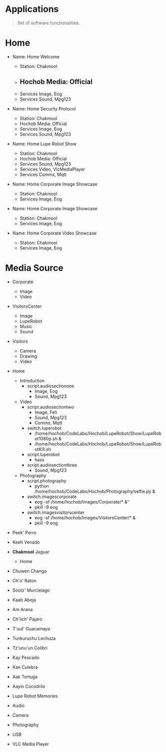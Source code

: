 # Applications

> Set of software functionalities.

# Home

- Name: Home Welcome
  - Station: Chakmool
  - Hochob Media: Official
    - 
  - Services Image, Eog
  - Services Sound, Mpg123

- Name: Home Security Protocol
  - Station: Chakmool
  - Hochob Media: Official
  - Services Image, Eog
  - Services Sound, Mpg123

- Name: Home Lupe Robot Show
  - Station: Chakmool
  - Hochob Media: Official
  - Services Sound, Mpg123
  - Services Video, VlcMediaPlayer
  - Services Comms, Mqtt

- Name: Home Corporate Image Showcase
  - Station: Chakmool
  - Services Image, Eog

- Name: Home Corporate Image Showcase
  - Station: Chakmool
  - Services Image, Eog

- Name: Home Corporate Video Showcase
  - Station: Chakmool
  - Services Image, Eog

# Media Source 

- Corporate
  - Image
  - Video
- VisitorsCenter
  - Image
  - LupeRobot
  - Music
  - Sound
- Visitors
  - Camera
  - Drawing
  - Video

- Home
  - Introduction
    - script.audiosectionone
      - Image, Eog
      - Sound, Mpg123
  - Video
    - script.audiosectiontwo
      - Image, Feh
      - Sound, Mpg123
      - Comms, Mqtt
    - switch.luperobot
      - /home/hochob/CodeLabs/Hochob/LupeRobot/Show/LupeRobot1080p.sh &
      - /home/hochob/CodeLabs/Hochob/LupeRobot/Show/LupeRobotKill.sh
    - script.luperobot
      - hass
    - script.audiosectionthree
      - Sound, Mpg123
  - Photography
    - script.photography
      - python /home/hochob/CodeLabs/Hochob/Photography/selfie.py &
    - switch.imagescorporate
      - eog -sf /home/hochob/Images/Corporate/* &"
      - pkill -9 eog
    - switch.imagesvisitorscenter
      - eog -sf /home/hochob/Images/VisitorsCenter/* &
      - pkill -9 eog


- Peek' Perro
- Keeh Venado
- __Chakmool__ Jaguar
  - Home
- Chuwen Chango
- Ch'o' Raton
- Sootz' Murcielago
- Kaab Abeja
- Am Arana
- Ch'iich' Pajaro
- T'uut' Guacamaya
- Tunkuruchu Lechuza
- Tz'unu'un Colibri
- Kay Pescado
- Kan Culebra
- Aak Tortuga
- Aayin Cocodrilo

- Lupe Robot Memories
- Audio
- Camera
- Photography
- USB
- VLC Media Player

